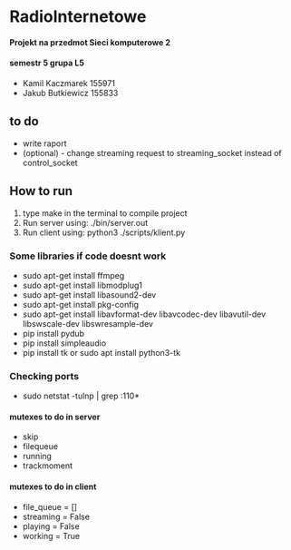 # RadioInternetowe
#### Projekt na przedmot Sieci komputerowe 2
#### semestr 5 grupa L5
- Kamil Kaczmarek 155971
- Jakub Butkiewicz 155833


## to do
 - write raport
 - (optional) - change streaming request to streaming_socket instead of control_socket



## How to run
1. type make in the terminal to compile project
2. Run server using: ./bin/server.out
3. Run client using: python3 ./scripts/klient.py
   
### Some libraries if code doesnt work
- sudo apt-get install ffmpeg
- sudo apt-get install libmodplug1
- sudo apt-get install libasound2-dev
- sudo apt-get install pkg-config
- sudo apt-get install libavformat-dev libavcodec-dev libavutil-dev libswscale-dev libswresample-dev
- pip install pydub 
- pip install simpleaudio
- pip install tk or sudo apt install python3-tk

### Checking ports
 - sudo netstat -tulnp | grep :110*

#### mutexes to do in server
- skip
- filequeue
- running
- trackmoment

#### mutexes to do in client
- file_queue = []
- streaming = False
- playing = False
- working = True


